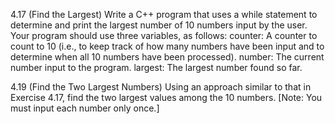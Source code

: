 4.17 (Find the Largest) Write a C++ program that uses a while statement to determine 
and print the largest number of 10 numbers input by the user. Your program should use
three variables, as follows:
counter: A counter to count to 10 (i.e., to keep track of how many numbers have
been input and to determine when all 10 numbers have been processed).
number: The current number input to the program.
largest: The largest number found so far.

4.19 (Find the Two Largest Numbers) Using an approach similar to that in Exercise 4.17, find
the two largest values among the 10 numbers. [Note: You must input each number only once.]
